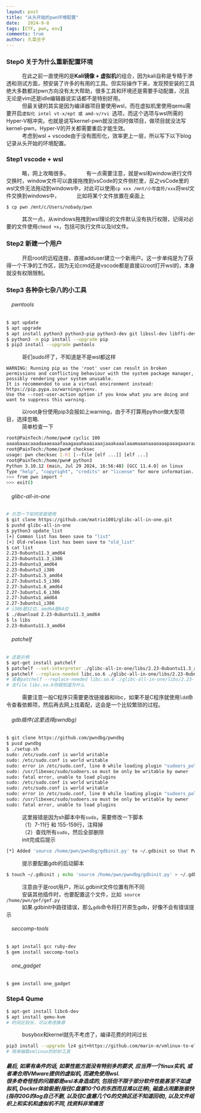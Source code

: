 ```yaml
---
layout: post
title: "从头开始的pwn环境配置"
date:   2024-9-8
tags: [CTF, pwn, env]
comments: true
author: 久菜合子
---
```


### Step0 关于为什么重新配置环境
&emsp;&emsp;&emsp;在此之前一直使用的是**Kali镜像 + 虚拟机**的组合，因为kali自称是专精于渗透和测试方面，预安装了许多的有用的工具。但实际操作下来，发现预安装的工具绝大多数都对pwn方向没有太大帮助，很多工具和环境还是需要手动配置，况且无论是vim还是idle编辑器说实话都不是特别好用。 <br>
&emsp;&emsp;&emsp;但最关键的其实是因为编译器项目要使用wsl，而在虚拟机里使用qemu需要开启```虚拟化 intel vt-x/ept 或 amd-v/rvi ```选项，而这个选项与wsl所需的Hyper-V相冲突。也就是说写kernel-pwn就没法同时做项目，做项目就没法写kernel-pwn，Hyper-V的开关都需要重启才能生效。<br>
&emsp;&emsp;&emsp;考虑到wsl + vscode由于没有图形化，效率更上一层，所以写下以下blog记录从头开始的环境配置。
### Step1 vscode + wsl
&emsp;&emsp;&emsp;略，网上攻略很多。
&emsp;&emsp;&emsp;有一点需要注意，就是wsl和window进行文件交换时，window文件可以直接拖拽到vsCode的文件侧栏里，反之vsCode里的wsl文件无法拖动到windows中，对此可以使用```cp xxx /mnt/小写盘符/xxx```将wsl文件交换到windows中，
&emsp;&emsp;&emsp;比如将某个文件放置在桌面上
```sh
$ cp pwn /mnt/c/Users/nobady/pwn
```
&emsp;&emsp;&emsp;其次一点，从windows拖拽到wsl理论的文件默认没有执行权限，记得对必要的文件使用```chmod +x```，包括可执行文件以及ld文件。
### Step2 新建一个用户
&emsp;&emsp;&emsp;开启root的远程连接，直接adduser建立一个新用户。这一步单纯是为了获得一个干净的工作区，因为无论cmd还是vscode都是直接以root打开wsl的，本身就没有权限限制。
### Step3 各种杂七杂八的小工具
###### &emsp;pwntools
```sh
$ apt update
$ apt upgrade
$ apt install python3 python3-pip python3-dev git libssl-dev libffi-dev build-essential -y
$ python3 -m pip install --upgrade pip
$ pip3 install --upgrade pwntools
```
&emsp;&emsp;&emsp;哥们sudo坏了，不知道是不是wsl都这样
```
WARNING: Running pip as the 'root' user can result in broken permissions and conflicting behaviour with the system package manager, 
possibly rendering your system unusable.
It is recommended to use a virtual environment instead: https://pip.pypa.io/warnings/venv. 
Use the --root-user-action option if you know what you are doing and want to suppress this warning.
```
&emsp;&emsp;&emsp;以root身份使用pip3会报如上warning，由于不打算用python做大型项目，选择忽略.<br>
&emsp;&emsp;&emsp;简单检查一下
```sh
root@PainTech:/home/pwn# cyclic 100
aaaabaaacaaadaaaeaaafaaagaaahaaaiaaajaaakaaalaaamaaanaaaoaaapaaaqaaaraaasaaataaauaaavaaawaaaxaaayaaa
root@PainTech:/home/pwn# checksec 
usage: pwn checksec [-h] [--file [elf ...]] [elf ...]
root@PainTech:/home/pwn# python3
Python 3.10.12 (main, Jul 29 2024, 16:56:48) [GCC 11.4.0] on linux
Type "help", "copyright", "credits" or "license" for more information.
>>> from pwn import *
>>> exit()
```
###### &emsp;glibc-all-in-one
```sh
# 示范一下如何安装使用
$ git clone https://github.com/matrix1001/glibc-all-in-one.git
$ pushd glibc-all-in-one
$ python3 update_list
[+] Common list has been save to "list"
[+] Old-release list has been save to "old_list"
$ cat list
2.23-0ubuntu11.3_amd64
2.23-0ubuntu11.3_i386
2.23-0ubuntu3_amd64
2.23-0ubuntu3_i386
2.27-3ubuntu1.5_amd64
2.27-3ubuntu1.5_i386
2.27-3ubuntu1.6_amd64
2.27-3ubuntu1.6_i386
2.27-3ubuntu1_amd64
2.27-3ubuntu1_i386
# i386是32位，amd64是64位
$ ./download 2.23-0ubuntu11.3_amd64
$ ls libs
2.23-0ubuntu11.3_amd64
```
###### &emsp;patchelf
```sh
# 还是示例
$ apt-get install patchelf
$ patchelf --set-interpreter ./glibc-all-in-one/libs/2.23-0ubuntu11.3_amd64/ld-2.23.so targetfile
$ patchelf --replace-needed libc.so.6 ./glibc-all-in-one/libs/2.23-0ubuntu11.3_amd64/libc.so.6 targetfile
# 或者patchelf --replace-needed libc.so.6 ./glibc-all-in-one/libs/2.23-0ubuntu11.3_amd64/libc-2.23.so targetfile
# 去file libc.so.6你就知道为什么
```
&emsp;&emsp;&emsp;需要注意一般C程序只需要更改链接器和libc，如果不是C程序就使用```ldd```命令查看依赖项，然后再去网上找着配，这会是一个比较繁琐的过程。
###### &emsp;gdb插件(这里选择pwndbg)
```sh
$ git clone https://github.com/pwndbg/pwndbg
$ pusd pwndbg
$ ./setup.sh
sudo: /etc/sudo.conf is world writable
sudo: /etc/sudo.conf is world writable
sudo: error in /etc/sudo.conf, line 0 while loading plugin "sudoers_policy"
sudo: /usr/libexec/sudo/sudoers.so must be only be writable by owner
sudo: fatal error, unable to load plugins
sudo: /etc/sudo.conf is world writable
sudo: /etc/sudo.conf is world writable
sudo: error in /etc/sudo.conf, line 0 while loading plugin "sudoers_policy"
sudo: /usr/libexec/sudo/sudoers.so must be only be writable by owner
sudo: fatal error, unable to load plugins
```
&emsp;&emsp;&emsp;这里报错是因为sh脚本中有```sudo```，需要修改一下脚本<br>
&emsp;&emsp;&emsp;（1）7-11行 和 155-159行，注释掉<br>
&emsp;&emsp;&emsp;（2）查找所有```sudo```，然后全部删除<br>
&emsp;&emsp;&emsp;init完成后提示
```sh
[*] Added 'source /home/pwn/pwndbg/gdbinit.py' to ~/.gdbinit so that Pwndbg will be loaded on every launch of GDB.
```
&emsp;&emsp;&emsp;提示要配置gdb的启动脚本
```sh
$ touch ~/.gdbinit ; echo 'source /home/pwn/pwndbg/gdbinit.py' > ~/.gdbinit
```
&emsp;&emsp;&emsp;注意由于是root用户，所以.gdbinit文件位置有所不同<br>
&emsp;&emsp;&emsp;安装其他插件时，也要配置这个文件，比如```
source /home/pwn/gef/gef.py```<br>
&emsp;&emsp;&emsp;如果.gdbinit中路径错误，那么```gdb```命令将打开原生gdb，好像不会有错误提示
###### &emsp;seccomp-tools
```sh
$ apt install gcc ruby-dev
$ gem install seccomp-tools
```
###### &emsp;one_gadget
```sh
$ gem install one_gadget
```
### Step4 Qume
```sh
$ apt-get install libc6-dev
$ apt install qemu-kvm
# 时间比较长，可以考虑换源
```
&emsp;&emsp;&emsp;busybox和kernel就先不考虑了，编译花费的时间过长
```sh
pip3 install --upgrade lz4 git+https://github.com/marin-m/vmlinux-to-elf
# 用来抽取vmlinux的妙妙工具
```
##### 最后, 如果有条件的话, 如果性能方面没有特别多的要求, 应当弄一个linux实机, 或者凑合用VMware提供的虚拟机, 而避免使用wsl.<br> 很多奇奇怪怪的问题都是wsl本身造成的, 包括但不限于部分软件性能甚至不如虚拟机, Docker体验极差(指往C盘塞10个G的东西而且难以迁移), 磁盘占用膨胀极快(指存20G的log自己不删, 以及往C盘塞几个G的交换区还不知道回收), 以及文件组织上和实机和虚拟机不同, 找资料非常痛苦